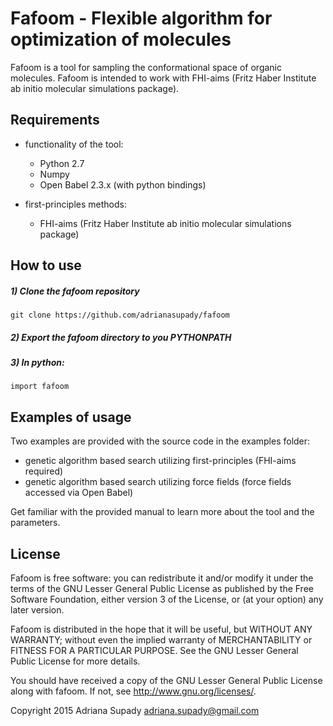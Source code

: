 # Fafoom - Flexible algorithm for optimization of molecules 

Fafoom is a tool for sampling the conformational space of organic molecules. Fafoom is intended to work with FHI-aims (Fritz Haber Institute ab initio molecular simulations package).

## Requirements

* functionality of the tool:
  * Python 2.7
  * Numpy
  * Open Babel 2.3.x (with python bindings)

* first-principles methods:
  * FHI-aims (Fritz Haber Institute ab initio molecular simulations package)


## How to use

##### 1) Clone the fafoom repository
	git clone https://github.com/adrianasupady/fafoom

##### 2) Export the fafoom directory to you PYTHONPATH

##### 3) In python:

    import fafoom

## Examples of usage

Two examples are provided with the source code in the examples folder:

* genetic algorithm based search utilizing first-principles (FHI-aims required)
* genetic algorithm based search utilizing force fields (force fields accessed via Open Babel)

Get familiar with the provided manual to learn more about the tool and the parameters. 

## License

Fafoom is free software: you can redistribute it and/or modify it under the terms of the GNU Lesser General Public License as published by the Free Software Foundation, either version 3 of the License, or (at your option) any later version.

Fafoom is distributed in the hope that it will be useful, but WITHOUT ANY WARRANTY; without even the implied warranty of MERCHANTABILITY or FITNESS FOR A PARTICULAR PURPOSE.  See the GNU Lesser General Public License for more details.

You should have received a copy of the GNU Lesser General Public License along with fafoom.  If not, see <http://www.gnu.org/licenses/>.


Copyright 2015 Adriana Supady 
adriana.supady@gmail.com
